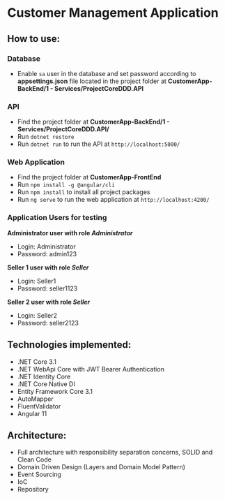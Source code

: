 # Customer Management Application

## How to use:

### Database
- Enable `sa` user in the database and set password according to <b>appsettings.json</b> file located in the project folder at <b>CustomerApp-BackEnd/1 - Services/ProjectCoreDDD.API</b>

### API
- Find the project folder at <b>CustomerApp-BackEnd/1 - Services/ProjectCoreDDD.API/</b>
- Run `dotnet restore`
- Run `dotnet run` to run the API at `http://localhost:5000/`

### Web Application 
- Find the project folder at <b>CustomerApp-FrontEnd</b>
- Run `npm install -g @angular/cli`
- Run `npm install` to install all project packages
- Run `ng serve` to run the web application at `http://localhost:4200/`

### Application Users for testing
**Administrator user with role <i>Administrator</i>**
 - Login: Administrator
 - Password: admin123
 
**Seller 1 user with role <i>Seller</i>**
 - Login: Seller1
 - Password: seller1123
 
**Seller 2 user with role <i>Seller</i>**
 - Login: Seller2
 - Password: seller2123


## Technologies implemented:

- .NET Core 3.1
 - .NET WebApi Core with JWT Bearer Authentication
 - .NET Identity Core
 - .NET Core Native DI
- Entity Framework Core 3.1
- AutoMapper
- FluentValidator
- Angular 11

## Architecture:

- Full architecture with responsibility separation concerns, SOLID and Clean Code
- Domain Driven Design (Layers and Domain Model Pattern)
- Event Sourcing
- IoC
- Repository

